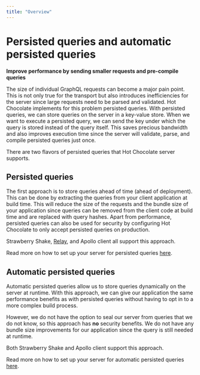 ```yaml
---
title: "Overview"
---
```


# Persisted queries and automatic persisted queries

**Improve performance by sending smaller requests and pre-compile queries**

The size of individual GraphQL requests can become a major pain point. This is not only true for the transport but also introduces inefficiencies for the server since large requests need to be parsed and validated. Hot Chocolate implements for this problem persisted queries. With persisted queries, we can store queries on the server in a key-value store. When we want to execute a persisted query, we can send the key under which the query is stored instead of the query itself. This saves precious bandwidth and also improves execution time since the server will validate, parse, and compile persisted queries just once.

There are two flavors of persisted queries that Hot Chocolate server supports.

## Persisted queries

The first approach is to store queries ahead of time (ahead of deployment).
This can be done by extracting the queries from your client application at build time. This will reduce the size of the requests and the bundle size of your application since queries can be removed from the client code at build time and are replaced with query hashes. Apart from performance, persisted queries can also be used for security by configuring Hot Chocolate to only accept persisted queries on production.

Strawberry Shake, [Relay](https://relay.dev/docs/en/persisted-queries), and Apollo client all support this approach.

Read more on how to set up your server for persisted queries [here]().

## Automatic persisted queries

Automatic persisted queries allow us to store queries dynamically on the server at runtime. With this approach, we can give our application the same performance benefits as with persisted queries without having to opt in to a more complex build process.

However, we do not have the option to seal our server from queries that we do not know, so this approach has **no** security benefits. We do not have any bundle size improvements for our application since the query is still needed at runtime.

Both Strawberry Shake and Apollo client support this approach.

Read more on how to set up your server for automatic persisted queries [here](automatic-persisted-queries.md).

